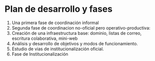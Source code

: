 # Plan de desarrollo y fases
1. Una primera fase de coordinación informal
2. Segunda fase de coordinacion no-oficial pero operativo-productiva:
  1. Creación de una infraestructura base: dominio, listas de correo, escritura colaborativa, mini-web
  2. Análisis y desarrollo de objetivos y modos de funcionamiento.
  3. Estudio de vias de institucionalización oficial.
3. Fase de Institucionalización